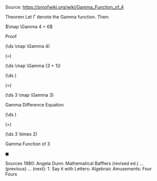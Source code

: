 # 

Source: https://proofwiki.org/wiki/Gamma_Function_of_4

Theorem
Let $\Gamma$ denote the Gamma function.
Then:

$\map \Gamma 4 = 6$


Proof













\(\ds \map \Gamma 4\)

\(=\)







\(\ds \map \Gamma {3 + 1}\)




















\(\ds \)

\(=\)







\(\ds 3 \map \Gamma 3\)





Gamma Difference Equation














\(\ds \)

\(=\)







\(\ds 3 \times 2\)





Gamma Function of 3



$\blacksquare$


Sources
1980: Angela Dunn: Mathematical Bafflers (revised ed.) ... (previous) ... (next): $1$. Say it with Letters: Algebraic Amusements: Four Fours




